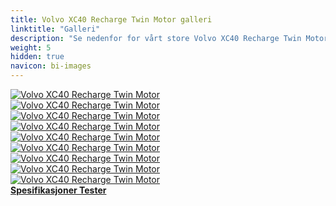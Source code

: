 ```yaml
---
title: Volvo XC40 Recharge Twin Motor galleri
linktitle: "Galleri"
description: "Se nedenfor for vårt store Volvo XC40 Recharge Twin Motor bildegalleri. Klikk på bildene for høyoppløselige versjoner."
weight: 5
hidden: true
navicon: bi-images
---
```

<!-- markdownlint-disable MD033 -->
<div class="row" id ="my-gallery">
	<div class="pswp-grid-item col-6 col-md-4">
		<a href="https://media.evkx.net/multimedia/models/volvo/xc40/xc40_recharge_twin_motor/exterior_1.jpg"
data-pswp-src="https://media.evkx.net/multimedia/models/volvo/xc40/xc40_recharge_twin_motor/exterior_1.jpg"
data-pswp-width="1920"
data-pswp-height="1080" 
target="_blank">
			<img src="https://media.evkx.net/multimedia/models/volvo/xc40/xc40_recharge_twin_motor/exterior_1_xst.jpg" alt="Volvo XC40 Recharge Twin Motor" class="img-fluid img-thumbnail" />
		</a>
	</div>
	<div class="pswp-grid-item col-6 col-md-4">
		<a href="https://media.evkx.net/multimedia/models/volvo/xc40/xc40_recharge_twin_motor/exterior_2.jpg"
data-pswp-src="https://media.evkx.net/multimedia/models/volvo/xc40/xc40_recharge_twin_motor/exterior_2.jpg"
data-pswp-width="1920"
data-pswp-height="1080" 
target="_blank">
			<img src="https://media.evkx.net/multimedia/models/volvo/xc40/xc40_recharge_twin_motor/exterior_2_xst.jpg" alt="Volvo XC40 Recharge Twin Motor" class="img-fluid img-thumbnail" />
		</a>
	</div>
	<div class="pswp-grid-item col-6 col-md-4">
		<a href="https://media.evkx.net/multimedia/models/volvo/xc40/xc40_recharge_twin_motor/frontseats_1.jpg"
data-pswp-src="https://media.evkx.net/multimedia/models/volvo/xc40/xc40_recharge_twin_motor/frontseats_1.jpg"
data-pswp-width="1920"
data-pswp-height="1080" 
target="_blank">
			<img src="https://media.evkx.net/multimedia/models/volvo/xc40/xc40_recharge_twin_motor/frontseats_1_xst.jpg" alt="Volvo XC40 Recharge Twin Motor" class="img-fluid img-thumbnail" />
		</a>
	</div>
	<div class="pswp-grid-item col-6 col-md-4">
		<a href="https://media.evkx.net/multimedia/models/volvo/xc40/xc40_recharge_twin_motor/frontseats_2.jpg"
data-pswp-src="https://media.evkx.net/multimedia/models/volvo/xc40/xc40_recharge_twin_motor/frontseats_2.jpg"
data-pswp-width="1920"
data-pswp-height="1080" 
target="_blank">
			<img src="https://media.evkx.net/multimedia/models/volvo/xc40/xc40_recharge_twin_motor/frontseats_2_xst.jpg" alt="Volvo XC40 Recharge Twin Motor" class="img-fluid img-thumbnail" />
		</a>
	</div>
	<div class="pswp-grid-item col-6 col-md-4">
		<a href="https://media.evkx.net/multimedia/models/volvo/xc40/xc40_recharge_twin_motor/headlights_1.jpg"
data-pswp-src="https://media.evkx.net/multimedia/models/volvo/xc40/xc40_recharge_twin_motor/headlights_1.jpg"
data-pswp-width="1080"
data-pswp-height="1080" 
target="_blank">
			<img src="https://media.evkx.net/multimedia/models/volvo/xc40/xc40_recharge_twin_motor/headlights_1_xst.jpg" alt="Volvo XC40 Recharge Twin Motor" class="img-fluid img-thumbnail" />
		</a>
	</div>
	<div class="pswp-grid-item col-6 col-md-4">
		<a href="https://media.evkx.net/multimedia/models/volvo/xc40/xc40_recharge_twin_motor/main_1.jpg"
data-pswp-src="https://media.evkx.net/multimedia/models/volvo/xc40/xc40_recharge_twin_motor/main_1.jpg"
data-pswp-width="1920"
data-pswp-height="1080" 
target="_blank">
			<img src="https://media.evkx.net/multimedia/models/volvo/xc40/xc40_recharge_twin_motor/main_1_xst.jpg" alt="Volvo XC40 Recharge Twin Motor" class="img-fluid img-thumbnail" />
		</a>
	</div>
	<div class="pswp-grid-item col-6 col-md-4">
		<a href="https://media.evkx.net/multimedia/models/volvo/xc40/xc40_recharge_twin_motor/screens_1.jpg"
data-pswp-src="https://media.evkx.net/multimedia/models/volvo/xc40/xc40_recharge_twin_motor/screens_1.jpg"
data-pswp-width="3000"
data-pswp-height="2249" 
target="_blank">
			<img src="https://media.evkx.net/multimedia/models/volvo/xc40/xc40_recharge_twin_motor/screens_1_xst.jpg" alt="Volvo XC40 Recharge Twin Motor" class="img-fluid img-thumbnail" />
		</a>
	</div>
	<div class="pswp-grid-item col-6 col-md-4">
		<a href="https://media.evkx.net/multimedia/models/volvo/xc40/xc40_recharge_twin_motor/screens_2.jpg"
data-pswp-src="https://media.evkx.net/multimedia/models/volvo/xc40/xc40_recharge_twin_motor/screens_2.jpg"
data-pswp-width="3000"
data-pswp-height="2250" 
target="_blank">
			<img src="https://media.evkx.net/multimedia/models/volvo/xc40/xc40_recharge_twin_motor/screens_2_xst.jpg" alt="Volvo XC40 Recharge Twin Motor" class="img-fluid img-thumbnail" />
		</a>
	</div>
	<div class="pswp-grid-item col-6 col-md-4">
		<a href="https://media.evkx.net/multimedia/models/volvo/xc40/xc40_recharge_twin_motor/trunk_1.jpg"
data-pswp-src="https://media.evkx.net/multimedia/models/volvo/xc40/xc40_recharge_twin_motor/trunk_1.jpg"
data-pswp-width="3000"
data-pswp-height="2250" 
target="_blank">
			<img src="https://media.evkx.net/multimedia/models/volvo/xc40/xc40_recharge_twin_motor/trunk_1_xst.jpg" alt="Volvo XC40 Recharge Twin Motor" class="img-fluid img-thumbnail" />
		</a>
	</div>
</div>
<script type="module">
  import PhotoSwipeLightbox from '/js/photoswipe-lightbox.esm.js';
    const lightbox = new PhotoSwipeLightbox({
       gallery: '#my-gallery',
        children: 'a',
        pswpModule: () => import('/js/photoswipe.esm.js')
    });
lightbox.init();
</script>
<div class="mt-3 mb-3">
<a href="../specifications/" class="text-decoration-none text-black">
<strong><i class="bi-arrow-left"></i> Spesifikasjoner </strong>
</a>
<a href="../reviews/" class="text-decoration-none text-black float-end">
<strong>Tester <i class="bi-arrow-right"></i></strong>
</a>
</div>
